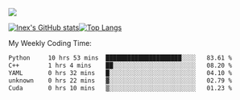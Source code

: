 ![](https://komarev.com/ghpvc/?username=lnexenl&style=flat-square&color=orange)

[![lnex's GitHub stats](https://github-readme-stats.vercel.app/api?username=lnexenl&count_private=true&show_icons=true)](https://github.com/anuraghazra/github-readme-stats)[![Top Langs](https://github-readme-stats.vercel.app/api/top-langs/?username=lnexenl&layout=compact&langs_count=8&exclude_repo=32-bit-MIPS-CPU)](https://github.com/anuraghazra/github-readme-stats)

My Weekly Coding Time:
<!--START_SECTION:waka-->

```txt
Python     10 hrs 53 mins  █████████████████████░░░░   83.61 %
C++        1 hrs 4 mins    ██░░░░░░░░░░░░░░░░░░░░░░░   08.20 %
YAML       0 hrs 32 mins   █░░░░░░░░░░░░░░░░░░░░░░░░   04.10 %
unknown    0 hrs 22 mins   ▓░░░░░░░░░░░░░░░░░░░░░░░░   02.79 %
Cuda       0 hrs 10 mins   ▒░░░░░░░░░░░░░░░░░░░░░░░░   01.23 %
```

<!--END_SECTION:waka-->


